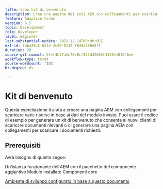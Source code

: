 ```yaml
---
title: Crea kit di benvenuto
description: Crea una pagina dei siti AEM con collegamenti per scaricare risorse in base ai dati del modulo inviato.
feature: Adaptive Forms
version: 6.5
topic: Development
role: Developer
level: Beginner
last-substantial-update: 2022-12-14T00:00:00Z
exl-id: 7aba25d1-0d4d-4c49-8132-f844a288e8f3
duration: 20
source-git-commit: 9fef4b77a2c70c8cf525d42686f4120e481945ee
workflow-type: tm+mt
source-wordcount: '101'
ht-degree: 0%

---
```


# Kit di benvenuto

Questa esercitazione ti aiuta a creare una pagina AEM con collegamenti per scaricare varie risorse in base ai dati del modulo inviato. Puoi usare il codice di esempio per generare un kit di benvenuto che consenta ai nuovi clienti di scaricare documenti rilevanti o di generare una pagina AEM con collegamenti per scaricare i documenti richiesti.

## Prerequisiti

Avrà bisogno di quanto segue:

Un’istanza funzionante dell’AEM con il pacchetto del componente aggiuntivo Modulo installato Componenti core

[Ambiente di sviluppo configurato in base a questo documento](https://experienceleague.adobe.com/docs/experience-manager-learn/forms/creating-your-first-osgi-bundle/create-your-first-osgi-bundle.html)
